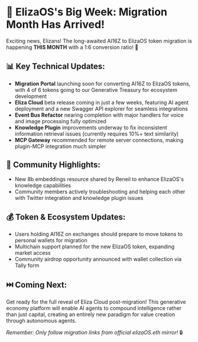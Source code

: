 # 🚀 ElizaOS's Big Week: Migration Month Has Arrived!

Exciting news, Elizans! The long-awaited AI16Z to ElizaOS token migration is happening **THIS MONTH** with a 1:6 conversion ratio! 🎉

## 📊 Key Technical Updates:
- **Migration Portal** launching soon for converting AI16Z to ElizaOS tokens, with 4 of 6 tokens going to our Generative Treasury for ecosystem development
- **Eliza Cloud** beta release coming in just a few weeks, featuring AI agent deployment and a new Swagger API explorer for seamless integrations
- **Event Bus Refactor** nearing completion with major handlers for voice and image processing fully optimized
- **Knowledge Plugin** improvements underway to fix inconsistent information retrieval issues (currently requires 10%+ text similarity)
- **MCP Gateway** recommended for remote server connections, making plugin-MCP integration much simpler

## 👥 Community Highlights:
- New 8b embeddings resource shared by Reneil to enhance ElizaOS's knowledge capabilities
- Community members actively troubleshooting and helping each other with Twitter integration and knowledge plugin issues

## 💰 Token & Ecosystem Updates:
- Users holding AI16Z on exchanges should prepare to move tokens to personal wallets for migration
- Multichain support planned for the new ElizaOS token, expanding market access
- Community airdrop opportunity announced with wallet collection via Tally form

## ⏭️ Coming Next:
Get ready for the full reveal of Eliza Cloud post-migration! This generative economy platform will enable AI agents to compound intelligence rather than just capital, creating an entirely new paradigm for value creation through autonomous agents.

*Remember: Only follow migration links from official elizaOS.eth mirror!* 🔒